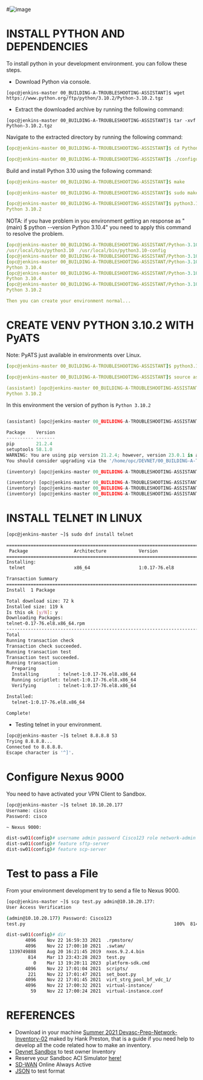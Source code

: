 #![image](https://user-images.githubusercontent.com/38144008/225521047-46cbe5b5-8a35-41fa-bfd3-b0bb31f9045f.png)

# INSTALL PYTHON AND DEPENDENCIES

To install python in your development environment. you can follow these steps.

+ Download Python via console.

`[opc@jenkins-master 00_BUILDING-A-TROUBLESHOOTING-ASSISTANT]$ wget https://www.python.org/ftp/python/3.10.2/Python-3.10.2.tgz`

+ Extract the downloaded archive by running the following command:

`[opc@jenkins-master 00_BUILDING-A-TROUBLESHOOTING-ASSISTANT]$ tar -xvf Python-3.10.2.tgz`

Navigate to the extracted directory by running the following command:

```yaml
[opc@jenkins-master 00_BUILDING-A-TROUBLESHOOTING-ASSISTANT]$ cd Python-3.10.2

[opc@jenkins-master 00_BUILDING-A-TROUBLESHOOTING-ASSISTANT]$ ./configure --enable-optimizations
```

Build and install Python 3.10 using the following command:

```yaml
[opc@jenkins-master 00_BUILDING-A-TROUBLESHOOTING-ASSISTANT]$ make

[opc@jenkins-master 00_BUILDING-A-TROUBLESHOOTING-ASSISTANT]$ sudo make altinstall

[opc@jenkins-master 00_BUILDING-A-TROUBLESHOOTING-ASSISTANT]$ python3.10.2 --version
Python 3.10.2

```
NOTA: if you have problem in you environment getting an response as "(main) $ python --version
Python 3.10.4" you need to apply this command to resolve the problem.

```yaml
[opc@jenkins-master 00_BUILDING-A-TROUBLESHOOTING-ASSISTANT/Python-3.10.2]$ ls /usr/local/bin/python*
/usr/local/bin/python3.10  /usr/local/bin/python3.10-config
[opc@jenkins-master 00_BUILDING-A-TROUBLESHOOTING-ASSISTANT/Python-3.10.2]$ sudo ln -s /usr/local/bin/python3.10 /usr/local/bin/python3.10.2
[opc@jenkins-master 00_BUILDING-A-TROUBLESHOOTING-ASSISTANT/Python-3.10.2]$ python --version
Python 3.10.4
[opc@jenkins-master 00_BUILDING-A-TROUBLESHOOTING-ASSISTANT/Python-3.10.2]$ python3.10 --version
Python 3.10.4
[opc@jenkins-master 00_BUILDING-A-TROUBLESHOOTING-ASSISTANT/Python-3.10.2]$ python3.10.2 --version
Python 3.10.2

Then you can create your environment normal...
```

# CREATE VENV PYTHON 3.10.2 WITH PyATS

Note: PyATS just available in environments over Linux.

```yaml
[opc@jenkins-master 00_BUILDING-A-TROUBLESHOOTING-ASSISTANT]$ python3.10 -m venv assistant

[opc@jenkins-master 00_BUILDING-A-TROUBLESHOOTING-ASSISTANT]$ source assistant/bin/activate

(assistant) [opc@jenkins-master 00_BUILDING-A-TROUBLESHOOTING-ASSISTANT]$ python --version
Python 3.10.2
```
In this environment the version of python is `Python 3.10.2` 
```python

(assistant) [opc@jenkins-master 00_BUILDING-A-TROUBLESHOOTING-ASSISTANT]$ pip list

Package    Version
---------- -------
pip        21.2.4
setuptools 58.1.0
WARNING: You are using pip version 21.2.4; however, version 23.0.1 is available.
You should consider upgrading via the '/home/opc/DEVNET/00_BUILDING-A-TROUBLESHOOTING-ASSISTANT/inventory/bin/python3.10 -m pip install --upgrade pip' command.

(inventory) [opc@jenkins-master 00_BUILDING-A-TROUBLESHOOTING-ASSISTANT]$ pip install --upgrade pip

(inventory) [opc@jenkins-master 00_BUILDING-A-TROUBLESHOOTING-ASSISTANT]$ pip install "scp"
(inventory) [opc@jenkins-master 00_BUILDING-A-TROUBLESHOOTING-ASSISTANT]$ pip install paramiko
(inventory) [opc@jenkins-master 00_BUILDING-A-TROUBLESHOOTING-ASSISTANT]$ pip freeze > requirements.txt
```

# INSTALL TELNET IN LINUX

```bash
[opc@jenkins-master ~]$ sudo dnf install telnet

========================================================================================================================
 Package                 Architecture            Version                           Repository                      Size
========================================================================================================================
Installing:
 telnet                  x86_64                  1:0.17-76.el8                     ol8_appstream                   72 k

Transaction Summary
========================================================================================================================
Install  1 Package

Total download size: 72 k
Installed size: 119 k
Is this ok [y/N]: y
Downloading Packages:
telnet-0.17-76.el8.x86_64.rpm                                                           885 kB/s |  72 kB     00:00
------------------------------------------------------------------------------------------------------------------------
Total                                                                                   833 kB/s |  72 kB     00:00
Running transaction check
Transaction check succeeded.
Running transaction test
Transaction test succeeded.
Running transaction
  Preparing        :                                                                                                1/1
  Installing       : telnet-1:0.17-76.el8.x86_64                                                                    1/1
  Running scriptlet: telnet-1:0.17-76.el8.x86_64                                                                    1/1
  Verifying        : telnet-1:0.17-76.el8.x86_64                                                                    1/1

Installed:
  telnet-1:0.17-76.el8.x86_64

Complete!
```

+ Testing telnet in your environment.

```bash
[opc@jenkins-master ~]$ telnet 8.8.8.8 53
Trying 8.8.8.8...
Connected to 8.8.8.8.
Escape character is '^]'.
```

# Configure Nexus 9000

You need to have activated your VPN Client to Sandbox.

```bash
[opc@jenkins-master ~]$ telnet 10.10.20.177
Username: cisco
Password: cisco

~ Nexus 9000:

dist-sw01(config)# username admin password Cisco123 role network-admin
dist-sw01(config)# feature sftp-server
dist-sw01(config)# feature scp-server

```

# Test to pass a File

From your environment development try to send a file to Nexus 9000.

```bash
[opc@jenkins-master ~]$ scp test.py admin@10.10.20.177:      
User Access Verification

(admin@10.10.20.177) Password: Cisco123 
test.py                                                       100%  814     4.1KB/s   00:00    

dist-sw01(config)# dir
       4096    Nov 22 16:59:33 2021  .rpmstore/
       4096    Nov 22 17:00:10 2021  .swtam/
 1339749888    Aug 20 16:21:45 2019  nxos.9.2.4.bin
        814    Mar 13 23:43:28 2023  test.py
          0    Mar 13 19:20:11 2023  platform-sdk.cmd
       4096    Nov 22 17:01:04 2021  scripts/
        221    Nov 22 17:01:47 2021  set_boot.py
       4096    Nov 22 17:01:45 2021  virt_strg_pool_bf_vdc_1/
       4096    Nov 22 17:00:32 2021  virtual-instance/
         59    Nov 22 17:00:24 2021  virtual-instance.conf
```

# REFERENCES

* Download in your machine [Summer 2021 Devasc-Prep-Network-Inventory-02](https://github.com/hpreston/summer2021-devasc-prep-network-inventory-02.git) maked by Hank Preston, that is a guide if you need help to develop all the code related how to make an inventory.
* [Devnet Sandbox](https://devnetsandbox.cisco.com/RM/Diagram/Index/43964e62-a13c-4929-bde7-a2f68ad6b27c?diagramType=Topology) to test owner Inventory
* Reserve your Sandboc ACI Simulator [here!](https://devnetsandbox.cisco.com/RM/Diagram/Index/390f2dc1-7ca7-44e8-bd7e-f32c0f146ef1)
* [SD-WAN](https://sandboxdnac2.cisco.com/) Online Always Active
* [JSON](https://jsonlint.com/) to test format
